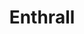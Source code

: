 ---
title: "Enthrall"
index: "enthrall"
permalink: /spells/enthrall/
tags:
  - Spell
  - 2nd Level
  - Enchantment
available_for:
  - Bard
  - Warlock
level: "2nd Level"
school: "Enchantment"
range: "60 ft"
comp:
  - V
  - S
duration: "1 Minute"
attack: "WIS Save"
description: |
  You weave a distracting string of words, causing creatures of your choice that you can see within range and that can hear you to make a wisdom saving throw. Any creature that can't be charmed succeeds on this saving throw automatically, and if you or your companions are fighting a creature, it has advantage on the save. On a failed save, the target has disadvantage on Wisdom (Perception) checks made to perceive any creature other than you until the spell ends or until the target can no longer hear you. The spell ends if you are incapacitated or can no longer speak.
excerpt: "You weave a distracting string of words, causing creatures of your choice that you can see within range and that can hear you to make a wisdom saving throw."
source: "Basic Rules"
---